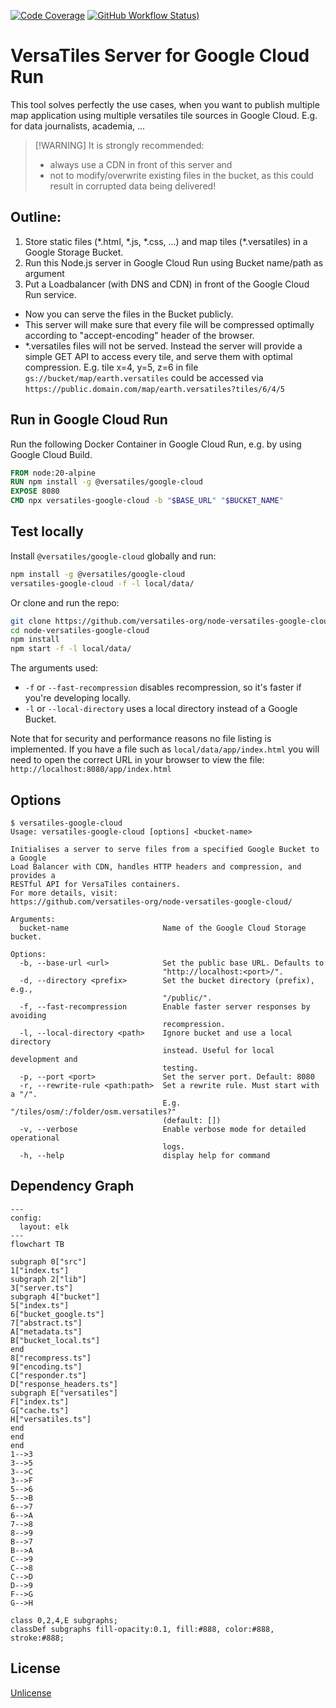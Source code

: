 [![Code Coverage](https://codecov.io/gh/versatiles-org/node-versatiles-google-cloud/branch/main/graph/badge.svg?token=IDHAI13M0K)](https://codecov.io/gh/versatiles-org/node-versatiles-google-cloud)
[![GitHub Workflow Status)](https://img.shields.io/github/actions/workflow/status/versatiles-org/node-versatiles-google-cloud/ci.yml)](https://github.com/versatiles-org/node-versatiles-google-cloud/actions/workflows/ci.yml)

# VersaTiles Server for Google Cloud Run

This tool solves perfectly the use cases, when you want to publish multiple map application using multiple versatiles tile sources in Google Cloud.
E.g. for data journalists, academia, ...

> \[!WARNING]
> It is strongly recommended:
>
> - always use a CDN in front of this server and
> - not to modify/overwrite existing files in the bucket, as this could result in corrupted data being delivered!

## Outline:

1. Store static files (\*.html, \*.js, \*.css, …) and map tiles (\*.versatiles) in a Google Storage Bucket.
2. Run this Node.js server in Google Cloud Run using Bucket name/path as argument
3. Put a Loadbalancer (with DNS and CDN) in front of the Google Cloud Run service.

- Now you can serve the files in the Bucket publicly.
- This server will make sure that every file will be compressed optimally according to "accept-encoding" header of the browser.
- \*.versatiles files will not be served. Instead the server will provide a simple GET API to access every tile, and serve them with optimal compression. E.g. tile x=4, y=5, z=6 in file `gs://bucket/map/earth.versatiles` could be accessed via `https://public.domain.com/map/earth.versatiles?tiles/6/4/5`

## Run in Google Cloud Run

Run the following Docker Container in Google Cloud Run, e.g. by using Google Cloud Build.

```Dockerfile
FROM node:20-alpine
RUN npm install -g @versatiles/google-cloud
EXPOSE 8080
CMD npx versatiles-google-cloud -b "$BASE_URL" "$BUCKET_NAME"
```

## Test locally

Install `@versatiles/google-cloud` globally and run:

```bash
npm install -g @versatiles/google-cloud
versatiles-google-cloud -f -l local/data/
```

Or clone and run the repo:

```bash
git clone https://github.com/versatiles-org/node-versatiles-google-cloud.git
cd node-versatiles-google-cloud
npm install
npm start -f -l local/data/
```

The arguments used:

- `-f` or `--fast-recompression` disables recompression, so it's faster if you're developing locally.
- `-l` or `--local-directory` uses a local directory instead of a Google Bucket.

Note that for security and performance reasons no file listing is implemented. If you have a file such as `local/data/app/index.html` you will need to open the correct URL in your browser to view the file: `http://localhost:8080/app/index.html`

## Options

<!--- This chapter is generated automatically --->

```console
$ versatiles-google-cloud
Usage: versatiles-google-cloud [options] <bucket-name>

Initialises a server to serve files from a specified Google Bucket to a Google
Load Balancer with CDN, handles HTTP headers and compression, and provides a
RESTful API for VersaTiles containers.
For more details, visit:
https://github.com/versatiles-org/node-versatiles-google-cloud/

Arguments:
  bucket-name                     Name of the Google Cloud Storage bucket.

Options:
  -b, --base-url <url>            Set the public base URL. Defaults to
                                  "http://localhost:<port>/".
  -d, --directory <prefix>        Set the bucket directory (prefix), e.g.,
                                  "/public/".
  -f, --fast-recompression        Enable faster server responses by avoiding
                                  recompression.
  -l, --local-directory <path>    Ignore bucket and use a local directory
                                  instead. Useful for local development and
                                  testing.
  -p, --port <port>               Set the server port. Default: 8080
  -r, --rewrite-rule <path:path>  Set a rewrite rule. Must start with a "/".
                                  E.g. "/tiles/osm/:/folder/osm.versatiles?"
                                  (default: [])
  -v, --verbose                   Enable verbose mode for detailed operational
                                  logs.
  -h, --help                      display help for command
```

## Dependency Graph

<!--- This chapter is generated automatically --->

```mermaid
---
config:
  layout: elk
---
flowchart TB

subgraph 0["src"]
1["index.ts"]
subgraph 2["lib"]
3["server.ts"]
subgraph 4["bucket"]
5["index.ts"]
6["bucket_google.ts"]
7["abstract.ts"]
A["metadata.ts"]
B["bucket_local.ts"]
end
8["recompress.ts"]
9["encoding.ts"]
C["responder.ts"]
D["response_headers.ts"]
subgraph E["versatiles"]
F["index.ts"]
G["cache.ts"]
H["versatiles.ts"]
end
end
end
1-->3
3-->5
3-->C
3-->F
5-->6
5-->B
6-->7
6-->A
7-->8
8-->9
B-->7
B-->A
C-->9
C-->8
C-->D
D-->9
F-->G
G-->H

class 0,2,4,E subgraphs;
classDef subgraphs fill-opacity:0.1, fill:#888, color:#888, stroke:#888;
```

## License

[Unlicense](./LICENSE.md)
